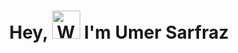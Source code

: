 <h1 align="center"> Hey, <img src="https://raw.githubusercontent.com/nixin72/nixin72/master/wave.gif" 
         alt="Waving hand animated gif"
         height="45"
         width="45" /> I'm Umer Sarfraz </h1>

<!--
**UmerSarfraz5557/UmerSarfraz5557** is a ✨ _special_ ✨ repository because its `README.md` (this file) appears on your GitHub profile.

# 💫 About Me :
- 😄 Pronouns: He/His
- 🔭 I’m currently building an Online Procoring Mobile Appliction.
- 🌱 I’m currently learning more about DataStructures and ReactNative.
- 💬 Ask me about Mobile/Web Dev or any other CS topic.
- 📫 How to reach me: Check social links below.
- ⚡ Fun fact: I have a cup of tea beside me almost every time.

## 🌐 Socials
[![LinkedIn](https://img.shields.io/badge/LinkedIn-0077B5?style=for-the-badge&logo=linkedin&logoColor=white)](https://www.linkedin.com/in/umer-sarfraz-53676a17a/) 

[<img  src="https://cdn-icons-png.flaticon.com/512/3536/3536424.png" 
         alt="Waving hand animated gif"
         height="50"
         width="50" />](https://twitter.com/UmerSarfraz57) 

